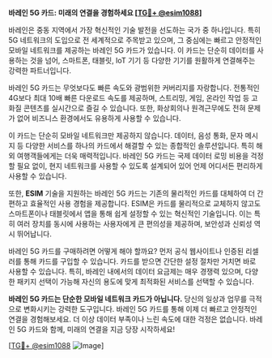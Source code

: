 **바레인 5G 카드: 미래의 연결을 경험하세요 [[TG💪+ @esim1088](https://t.me/s/esim1088)]**

바레인은 중동 지역에서 가장 혁신적인 기술 발전을 선도하는 국가 중 하나입니다. 특히 5G 네트워크의 도입으로 전 세계적으로 주목받고 있으며, 그 중심에는 빠르고 안정적인 모바일 네트워크를 제공하는 바레인 5G 카드가 있습니다. 이 카드는 단순히 데이터를 사용하는 것을 넘어, 스마트폰, 태블릿, IoT 기기 등 다양한 기기를 원활하게 연결해주는 강력한 파트너입니다.

바레인 5G 카드는 무엇보다도 빠른 속도와 광범위한 커버리지를 자랑합니다. 전통적인 4G보다 최대 10배 빠른 다운로드 속도를 제공하며, 스트리밍, 게임, 온라인 작업 등 고화질 콘텐츠를 실시간으로 즐길 수 있습니다. 또한, 화상회의나 원격근무에도 전혀 문제가 없어 비즈니스 환경에서도 유용하게 사용할 수 있습니다.

이 카드는 단순히 모바일 네트워크만 제공하지 않습니다. 데이터, 음성 통화, 문자 메시지 등 다양한 서비스를 하나의 카드에서 해결할 수 있는 종합적인 솔루션입니다. 특히 해외 여행객들에게는 더욱 매력적입니다. 바레인 5G 카드는 국제 데이터 로밍 비용을 걱정할 필요 없이, 현지 네트워크를 사용할 수 있도록 설계되어 있어 언제 어디서든 편리하게 사용할 수 있습니다.

또한, **ESIM** 기술을 지원하는 바레인 5G 카드는 기존의 물리적인 카드를 대체하여 더 간편하고 효율적인 사용 경험을 제공합니다. ESIM은 카드를 물리적으로 교체하지 않고도 스마트폰이나 태블릿에서 앱을 통해 쉽게 설정할 수 있는 혁신적인 기술입니다. 이는 특히 여러 장치를 동시에 사용하는 사용자에게 큰 편의성을 제공하며, 보안성과 신뢰성 역시 뛰어납니다.

바레인 5G 카드를 구매하려면 어떻게 해야 할까요? 먼저 공식 웹사이트나 인증된 리셀러를 통해 카드를 구입할 수 있습니다. 카드를 받으면 간단한 설정 절차만 거치면 바로 사용할 수 있습니다. 특히, 바레인 내에서의 데이터 요금제는 매우 경쟁력 있으며, 다양한 패키지 선택이 가능해 자신의 용도에 맞게 최적화된 서비스를 선택할 수 있습니다.

**바레인 5G 카드는 단순한 모바일 네트워크 카드가 아닙니다.** 당신의 일상과 업무를 극적으로 변화시키는 강력한 도구입니다. 바레인 5G 카드를 통해 이제 더 빠르고 안정적인 연결을 경험해보세요. 더 이상 데이터 부족이나 느린 속도에 대한 걱정은 없습니다. 바레인 5G 카드와 함께, 미래의 연결을 지금 당장 시작하세요!

[[TG💪+ @esim1088](https://t.me/s/esim1088) ![Image](https://i.postimg.cc/Y0z9fWf4/image.png)]